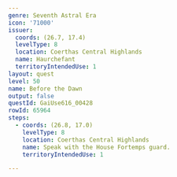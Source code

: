 ```yaml
---
genre: Seventh Astral Era
icon: '71000'
issuer:
  coords: (26.7, 17.4)
  levelType: 8
  location: Coerthas Central Highlands
  name: Haurchefant
  territoryIntendedUse: 1
layout: quest
level: 50
name: Before the Dawn
output: false
questId: GaiUse616_00428
rowId: 65964
steps:
  - coords: (26.8, 17.0)
    levelType: 8
    location: Coerthas Central Highlands
    name: Speak with the House Fortemps guard.
    territoryIntendedUse: 1

---
```

